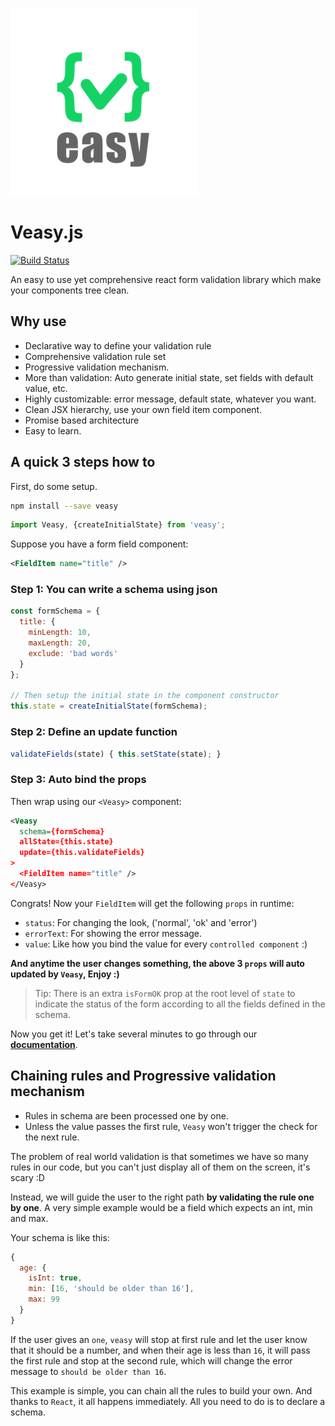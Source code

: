 ![Veasy.js](https://github.com/Albert-Gao/veasy/raw/master/docs/_media/logo.png)

# Veasy.js

[![Build Status](https://travis-ci.org/Albert-Gao/veasy.svg?branch=master)](https://travis-ci.org/Albert-Gao/veasy)

An easy to use yet comprehensive react form validation library which make your components tree clean.



## Why use

- Declarative way to define your validation rule
- Comprehensive validation rule set
- Progressive validation mechanism.
- More than validation: Auto generate initial state, set fields with default value, etc.
- Highly customizable: error message, default state, whatever you want.
- Clean JSX hierarchy, use your own field item component.
- Promise based architecture
- Easy to learn.

## A quick 3 steps how to

First, do some setup.

```bash
npm install --save veasy
```

```javascript
import Veasy, {createInitialState} from 'veasy';

```

Suppose you have a form field component:

```xml
<FieldItem name="title" />
```

### Step 1: You can write a schema using json

```javascript
const formSchema = {
  title: {
    minLength: 10,
    maxLength: 20,
    exclude: 'bad words'
  }
};

// Then setup the initial state in the component constructor
this.state = createInitialState(formSchema);
```

### Step 2: Define an update function

```javascript
validateFields(state) { this.setState(state); }
```

### Step 3: Auto bind the props

Then wrap using our `<Veasy>` component:

```xml
<Veasy
  schema={formSchema}
  allState={this.state}
  update={this.validateFields}
>
  <FieldItem name="title" />
</Veasy>
```

Congrats! Now your `FieldItem` will get the following `props` in runtime:

- `status`: For changing the look, ('normal', 'ok' and 'error')
- `errorText`: For showing the error message.
- `value`: Like how you bind the value for every `controlled component` :)

**And anytime the user changes something, the above 3 `props` will auto updated by `Veasy`, Enjoy :)**

> Tip: There is an extra `isFormOK` prop at the root level of `state` to indicate the status of the form according to all the fields defined in the schema.

Now you get it! Let's take several minutes to go through our **[documentation](https://albert-gao.github.io/veasy/)**.

## Chaining rules and Progressive validation mechanism

- Rules in schema are been processed one by one.
- Unless the value passes the first rule, `Veasy` won't trigger the check for the next rule.

The problem of real world validation is that sometimes we have so many rules in our code, but you can't just display all of them on the screen, it's scary :D

Instead, we will guide the user to the right path **by validating the rule one by one**. A very simple example would be a field which expects an int, min and max.

Your schema is like this:

```javascript
{
  age: {
    isInt: true,
    min: [16, 'should be older than 16'],
    max: 99
  }
}
```

If the user gives an `one`, `veasy` will stop at first rule and let the user know that it should be a number, and when their age is less than `16`, it will pass the first rule and stop at the second rule, which will change the error message to `should be older than 16`.

This example is simple, you can chain all the rules to build your own. And thanks to `React`, it all happens immediately. All you need to do is to declare a schema.
